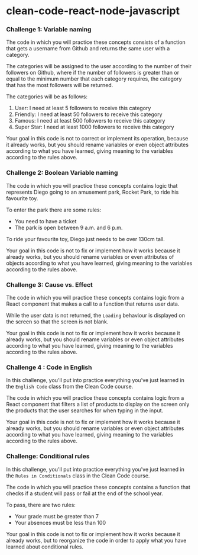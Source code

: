 # clean-code-react-node-javascript

### Challenge 1: Variable naming

<p>
The code in which you will practice these concepts consists of a function that gets a username from Github and returns the same user with a category.
</p>
<p>
The categories will be assigned to the user according to the number of their followers on Github, where if the number of followers is greater than or equal to the minimum number that each category requires, the category that has the most followers will be returned.
</p>
The categories will be as follows:

1. User: I need at least 5 followers to receive this category
2. Friendly: I need at least 50 followers to receive this category
3. Famous: I need at least 500 followers to receive this category
4. Super Star: I need at least 1000 followers to receive this category
<p>
Your goal in this code is not to correct or implement its operation, because it already works, but you should rename variables or even object attributes according to what you have learned, giving meaning to the variables according to the rules above.
</p>

### Challenge 2: Boolean Variable naming

The code in which you will practice these concepts contains logic that represents Diego going to an amusement park, Rocket Park, to ride his favourite toy.

To enter the park there are some rules:

- You need to have a ticket
- The park is open between 9 a.m. and 6 p.m.

To ride your favourite toy, Diego just needs to be over 130cm tall.

Your goal in this code is not to fix or implement how it works because it already works, but you should rename variables or even attributes of objects according to what you have learned, giving meaning to the variables according to the rules above.

###  Challenge 3: Cause vs. Effect

The code in which you will practice these concepts contains logic from a React component that makes a call to a function that returns user data.

While the user data is not returned, the `Loading` behaviour is displayed on the screen so that the screen is not blank.

Your goal in this code is not to fix or implement how it works because it already works, but you should rename variables or even object attributes according to what you have learned, giving meaning to the variables according to the rules above.

###  Challenge 4 : Code in English

In this challenge, you'll put into practice everything you've just learned in the `English Code` class from the Clean Code course.

The code in which you will practice these concepts contains logic from a React component that filters a list of products to display on the screen only the products that the user searches for when typing in the input.

Your goal in this code is not to fix or implement how it works because it already works, but you should rename variables or even object attributes according to what you have learned, giving meaning to the variables according to the rules above.

### Challenge: Conditional rules

In this challenge, you'll put into practice everything you've just learned in the `Rules in Conditionals` class in the Clean Code course.

The code in which you will practice these concepts contains a function that checks if a student will pass or fail at the end of the school year.

To pass, there are two rules:

- Your grade must be greater than 7
- Your absences must be less than 100

Your goal in this code is not to fix or implement how it works because it already works, but to reorganize the code in order to apply what you have learned about conditional rules.
